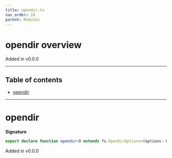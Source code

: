 ```yaml
---
title: opendir.ts
nav_order: 24
parent: Modules
---
```


# opendir overview

Added in v0.0.0

---

<h2 class="text-delta">Table of contents</h2>

- [opendir](#opendir)

---

# opendir

**Signature**

```ts
export declare function opendir<O extends fs.OpenDirOptions>(options: O)
```

Added in v0.0.0
